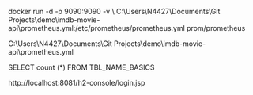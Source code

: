docker run -d -p 9090:9090 -v \ C:\Users\N4427\Documents\Git Projects\demo\imdb-movie-api\prometheus.yml:/etc/prometheus/prometheus.yml prom/prometheus

C:\Users\N4427\Documents\Git Projects\demo\imdb-movie-api\prometheus.yml


SELECT count (*) FROM TBL_NAME_BASICS 

http://localhost:8081/h2-console/login.jsp
